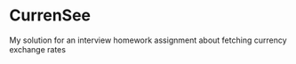 # CurrenSee
My solution for an interview homework assignment about fetching currency exchange rates
